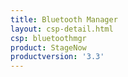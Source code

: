 ```yaml
---
title: Bluetooth Manager
layout: csp-detail.html
csp: bluetoothmgr
product: StageNow
productversion: '3.3'
---
```







